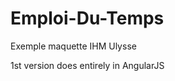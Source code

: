 Emploi-Du-Temps
===============

Exemple maquette IHM Ulysse

1st version does entirely in AngularJS
